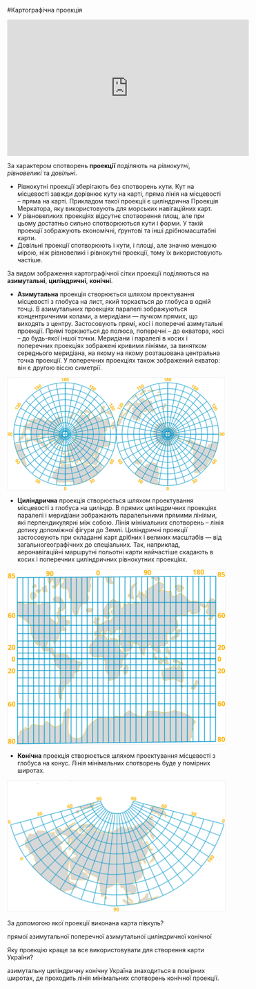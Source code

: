 #Картографічна проекція

<div class="space">
<div class="fluidMedia">
<iframe align="center" width="560" height="315" src="https://www.youtube.com/embed/2nGIrC2Y7vQ" frameborder="0" allowfullscreen></iframe>
</div>
<div class="popup">
</div>
</div>

За характером спотворень **проекції** поділяють на *рівнокутні*, *рівновеликі* та *довільні*.

* <span class="p1">Рівнокутні проекції</span> зберігають без спотворень кути. Кут на
місцевості завжди дорівнює куту на карті, пряма лінія на місцевості –
пряма на карті. Прикладом такої проекції є циліндрична Проекція
Меркатора, яку використовують для морських навігаційних карт.
* У <span class="p1">рівновеликих проекціях</span> відсутнє спотворення площ, але при
цьому достатньо сильно спотворюються кути і форми. У такій проекції
зображують економічні, ґрунтові та інші дрібномасштабні карти.
* <span class="p1">Довільні проекції</span> спотворюють і кути, і площі, але значно меншою мірою, ніж рівновеликі і рівнокутні проекції, тому їх використовують частіше.

За видом зображення картографічної сітки проекції поділяються на
**азимутальні**, **циліндричні**, **конічні**.

<ul>
<li><b>Азимутальна</b> проекція створюється шляхом проектування місцевості з глобуса на лист, який торкається до глобуса в одній точці. В азимутальних проекціях паралелі зображуються концентричними колами, а меридіани — пучком прямих, що виходять з центру. Застосовують прямі, косі і поперечні азимутальні проекції. Прямі торкаються до полюса, поперечні – до екватора, косі – до будь-якої іншої точки. Меридіани і паралелі в косих і поперечних проекціях зображені кривими лініями, за винятком середнього меридіана, на якому на якому розташована центральна точка проекції. У поперечних проекціях також зображений екватор: він є другою віссю симетрії.
</li>
</ul>

<div align="center">
<img align="center" src="azimuth.jpg"/>
</div>

<ul>
<li><b>Циліндрична</b> проекція створюється шляхом проектування місцевості
з глобуса на циліндр. В прямих циліндричних проекціях паралелі і меридіани зображають паралельними прямими лініями, які перпендикулярні між собою. Лінія мінімальних спотворень – лінія дотику допоміжної фігури до Землі. Циліндричні проекції застосовують при складанні карт дрібних і великих масштабів — від загальногеографічних до спеціальних. Так, наприклад, аеронавігаційні маршрутні польотні карти найчастіше скадають в косих і поперечних циліндричних рівнокутних проекціях.
</li>
</ul>

<div align="center">
<img src="cylindr.jpg" style="border:1px solid #EFEFEF;"/>
</div>

<ul>
<li><b>Конічна</b> проекція створюється шляхом проектування місцевості з глобуса на конус. Лінія мінімальних спотворень буде у помірних широтах.
</li>
</ul>

<div align="center">
<img src="geog_kon1.jpg" style="border:1px solid #EFEFEF;"/>
</div>




<quiz correctLabel="correct" incorrectLabel="incorrect" checkLabel="check"> 
    <question text="">
        <p>За допомогою якої проекції виконана карта півкуль?</p>
        <answer>прямої  азимутальної</answer>
        <answer correct>поперечної  азимутальної</answer>
        <answer>циліндричної</answer>
        <answer>конічної</answer>
    </question>
    <question text="">
        <p>Яку проекцію краще за все використовувати для створення карти України?</p>
        <answer>азимутальну</answer>
        <answer>циліндричну</answer>
        <answer correct>конічну</answer>
    <explanation>
    Україна знаходиться в помірних широтах, де проходить лінія мінімальних спотворень конічної проекції.
    </explanation>
    </question>
</quiz>
